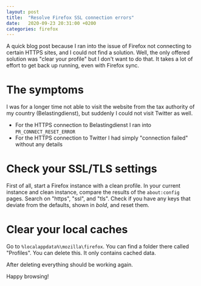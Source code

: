 ```yaml
---
layout: post
title:  "Resolve Firefox SSL connection errors"
date:   2020-09-23 20:31:00 +0200
categories: firefox
---
```


A quick blog post because I ran into the issue of Firefox not connecting to certain HTTPS sites, and I could not find a solution. Well, the only offered solution was "clear your profile" but I don't want to do that. It takes a lot of effort to get back up running, even with Firefox sync. 

# The symptoms

I was for a longer time not able to visit the website from the tax authority of my country (Belastingdienst), but suddenly I could not visit Twitter as well.

- For the HTTPS connection to Belastingdienst I ran into `PR_CONNECT_RESET_ERROR`
- For the HTTPS connection to Twitter I had simply "connection failed" without any details

# Check your SSL/TLS settings

First of all, start a Firefox instance with a clean profile. In your current instance and clean instance, compare the results of the `about:config` pages. Search on "https", "ssl", and "tls". Check if you have any keys that deviate from the defaults, shown in *bold*, and reset them.

# Clear your local caches

Go to `%localappdata%\mozilla\firefox`. You can find a folder there called "Profiles". You can delete this. It only contains cached data.

After deleting everything should be working again.

Happy browsing!